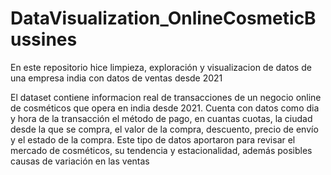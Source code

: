 # DataVisualization_OnlineCosmeticBussines
En este repositorio hice limpieza, exploración y visualizacion de datos de una empresa india con datos de ventas desde 2021

El dataset contiene informacion real de transacciones de un negocio online de cosméticos que opera en india desde 2021. Cuenta con datos como dia y hora de la transacción 
el método de pago, en cuantas cuotas, la ciudad desde la que se compra, el valor de la compra, descuento, precio de envío y el estado de la compra. 
Este tipo de datos aportaron para revisar el mercado de cosméticos, su tendencia y estacionalidad, además posibles causas de variación en las ventas
